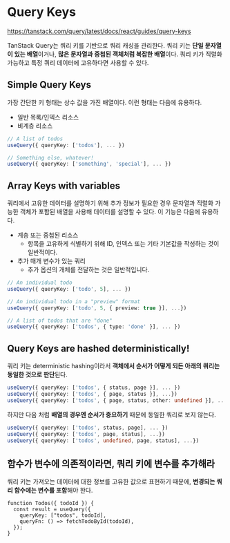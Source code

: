 # Query Keys

https://tanstack.com/query/latest/docs/react/guides/query-keys

TanStack Query는 쿼리 키를 기반으로 쿼리 캐싱을 관리한다. 쿼리 키는 **단일 문자열이 있는 배열**이거나, **많은 문자열과 중첩된 객체처럼 복잡한 배열**이다. 쿼리 키가 직렬화 가능하고 특정 쿼리 데이터에 고유하다면 사용할 수 있다.

## Simple Query Keys

가장 간단한 키 형태는 상수 값을 가진 배열이다. 이런 형태는 다음에 유용하다.

- 일반 목록/인덱스 리소스
- 비계층 리소스

```ts
// A list of todos
useQuery({ queryKey: ['todos'], ... })

// Something else, whatever!
useQuery({ queryKey: ['something', 'special'], ... })
```

## Array Keys with variables

쿼리에서 고유한 데이터를 설명하기 위해 추가 정보가 필요한 경우 문자열과 직렬화 가능한 객체가 포함된 배열을 사용해 데이터를 설명할 수 있다. 이 기능은 다음에 유용하다.

- 계층 또는 중첩된 리소스
  - 항목을 고유하게 식별하기 위해 ID, 인덱스 또는 기타 기본값을 작성하는 것이 일반적이다.
- 추가 매개 변수가 있는 쿼리
  - 추가 옵션의 개체를 전달하는 것은 일반적입니다.

```ts
// An individual todo
useQuery({ queryKey: ['todo', 5], ... })

// An individual todo in a "preview" format
useQuery({ queryKey: ['todo', 5, { preview: true }], ...})

// A list of todos that are "done"
useQuery({ queryKey: ['todos', { type: 'done' }], ... })
```

## Query Keys are hashed deterministically!

쿼리 키는 deterministic hashing이라서 **객체에서 순서가 어떻게 되든 아래의 쿼리는 동일한 것으로 판단**된다.

```ts
useQuery({ queryKey: ['todos', { status, page }], ... })
useQuery({ queryKey: ['todos', { page, status }], ...})
useQuery({ queryKey: ['todos', { page, status, other: undefined }], ... })
```

하지만 다음 처럼 **배열의 경우엔 순서가 중요하기** 때문에 동일한 쿼리로 보지 않는다.

```ts
useQuery({ queryKey: ['todos', status, page], ... })
useQuery({ queryKey: ['todos', page, status], ...})
useQuery({ queryKey: ['todos', undefined, page, status], ...})
```

## 함수가 변수에 의존적이라면, 쿼리 키에 변수를 추가해라

쿼리 키는 가져오는 데이터에 대한 정보를 고유한 값으로 표현하기 때문에, **변경되는 쿼리 함수에는 변수를 포함**해야 한다.

```tsx
function Todos({ todoId }) {
  const result = useQuery({
    queryKey: ["todos", todoId],
    queryFn: () => fetchTodoById(todoId),
  });
}
```
